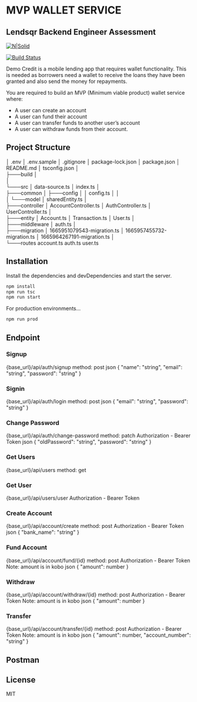 # MVP WALLET SERVICE

## Lendsqr Backend Engineer Assessment

[![N|Solid](https://cldup.com/dTxpPi9lDf.thumb.png)](https://nodesource.com/products/nsolid)

[![Build Status](https://travis-ci.org/joemccann/dillinger.svg?branch=master)](https://travis-ci.org/joemccann/dillinger)

Demo Credit is a mobile lending app that requires wallet functionality. This is needed as borrowers need a wallet to receive the loans they have been granted and also send the money for repayments.

You are required to build an MVP (Minimum viable product) wallet service where:

- A user can create an account
- A user can fund their account
- A user can transfer funds to another user’s account
- A user can withdraw funds from their account.

## Project Structure

│ .env
│ .env.sample
│ .gitignore
│ package-lock.json
│ package.json
│ README.md
│ tsconfig.json
│  
├───build
│  
│  
└───src
│ data-source.ts
│ index.ts
│  
 ├───common
│ ├───config
│ │ config.ts
│ │  
 │ └───model
│ sharedEntity.ts
│  
 ├───controller
│ AccountController.ts
│ AuthController.ts
│ UserController.ts
│  
 ├───entity
│ Account.ts
│ Transaction.ts
│ User.ts
│  
 ├───middleware
│ auth.ts
│  
 ├───migration
│ 1665951079543-migration.ts
│ 1665957455732-migration.ts
│ 1665964267191-migration.ts
│  
 └───routes
account.ts
auth.ts
user.ts

## Installation

Install the dependencies and devDependencies and start the server.

```sh
npm install
npm run tsc
npm run start
```

For production environments...

```sh
npm run prod
```

## Endpoint

### Signup

{base_url}/api/auth/signup
method: post
json
{
"name": "string",
"email": "string",
"password": "string"
}

### Signin

{base_url}/api/auth/login
method: post
json
{
"email": "string",
"password": "string"
}

### Change Password

{base_url}/api/auth/change-password
method: patch
Authorization - Bearer Token
json
{
"oldPassword": "string",
"password": "string"
}

### Get Users

{base_url}/api/users
method: get

### Get User

{base_url}/api/users/user
Authorization - Bearer Token

### Create Account

{base_url}/api/account/create
method: post
Authorization - Bearer Token
json
{
"bank_name": "string"
}

### Fund Account

{base_url}/api/account/fund/{id}
method: post
Authorization - Bearer Token
Note: amount is in kobo
json
{
"amount": number
}

### Withdraw

{base_url}/api/account/withdraw/{id}
method: post
Authorization - Bearer Token
Note: amount is in kobo
json
{
"amount": number
}

### Transfer

{base_url}/api/account/transfer/{id}
method: post
Authorization - Bearer Token
Note: amount is in kobo
json
{
"amount": number,
"account_number": "string"
}

## Postman

## License

MIT
